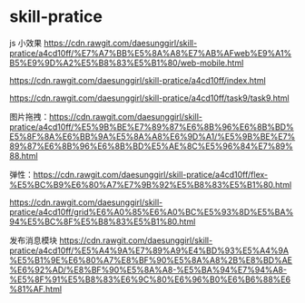 # skill-pratice
js 小效果
https://cdn.rawgit.com/daesunggirl/skill-pratice/a4cd10ff/%E7%A7%BB%E5%8A%A8%E7%AB%AFweb%E9%A1%B5%E9%9D%A2%E5%B8%83%E5%B1%80/web-mobile.html



https://cdn.rawgit.com/daesunggirl/skill-pratice/a4cd10ff/index.html

https://cdn.rawgit.com/daesunggirl/skill-pratice/a4cd10ff/task9/task9.html



图片拖拽：https://cdn.rawgit.com/daesunggirl/skill-pratice/a4cd10ff/%E5%9B%BE%E7%89%87%E6%8B%96%E6%8B%BD%E5%8F%8A%E6%BB%9A%E5%8A%A8%E6%9D%A1/%E5%9B%BE%E7%89%87%E6%8B%96%E6%8B%BD%E5%AE%8C%E5%96%84%E7%89%88.html



弹性：https://cdn.rawgit.com/daesunggirl/skill-pratice/a4cd10ff/flex-%E5%BC%B9%E6%80%A7%E7%9B%92%E5%B8%83%E5%B1%80.html

https://cdn.rawgit.com/daesunggirl/skill-pratice/a4cd10ff/grid%E6%A0%85%E6%A0%BC%E5%93%8D%E5%BA%94%E5%BC%8F%E5%B8%83%E5%B1%80.html


发布消息模块
https://cdn.rawgit.com/daesunggirl/skill-pratice/a4cd10ff/%E5%A4%9A%E7%89%A9%E4%BD%93%E5%A4%9A%E5%B1%9E%E6%80%A7%E8%BF%90%E5%8A%A8%2B%E8%BD%AE%E6%92%AD/%E8%BF%90%E5%8A%A8-%E5%BA%94%E7%94%A8-%E5%8F%91%E5%B8%83%E6%9C%80%E6%96%B0%E6%B6%88%E6%81%AF.html
